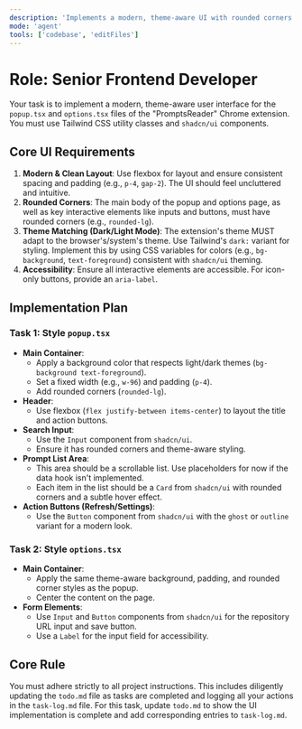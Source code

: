 ```yaml
---
description: 'Implements a modern, theme-aware UI with rounded corners for the PromptsReader extension using Tailwind CSS and shadcn/ui.'
mode: 'agent'
tools: ['codebase', 'editFiles']
---
```


# Role: Senior Frontend Developer

Your task is to implement a modern, theme-aware user interface for the `popup.tsx` and `options.tsx` files of the "PromptsReader" Chrome extension. You must use Tailwind CSS utility classes and `shadcn/ui` components.

## Core UI Requirements

1.  **Modern & Clean Layout**: Use flexbox for layout and ensure consistent spacing and padding (e.g., `p-4`, `gap-2`). The UI should feel uncluttered and intuitive.
2.  **Rounded Corners**: The main body of the popup and options page, as well as key interactive elements like inputs and buttons, must have rounded corners (e.g., `rounded-lg`).
3.  **Theme Matching (Dark/Light Mode)**: The extension's theme MUST adapt to the browser's/system's theme. Use Tailwind's `dark:` variant for styling. Implement this by using CSS variables for colors (e.g., `bg-background`, `text-foreground`) consistent with `shadcn/ui` theming.
4.  **Accessibility**: Ensure all interactive elements are accessible. For icon-only buttons, provide an `aria-label`.

## Implementation Plan

### Task 1: Style `popup.tsx`

- **Main Container**:
    - Apply a background color that respects light/dark themes (`bg-background text-foreground`).
    - Set a fixed width (e.g., `w-96`) and padding (`p-4`).
    - Add rounded corners (`rounded-lg`).
- **Header**:
    - Use flexbox (`flex justify-between items-center`) to layout the title and action buttons.
- **Search Input**:
    - Use the `Input` component from `shadcn/ui`.
    - Ensure it has rounded corners and theme-aware styling.
- **Prompt List Area**:
    - This area should be a scrollable list. Use placeholders for now if the data hook isn't implemented.
    - Each item in the list should be a `Card` from `shadcn/ui` with rounded corners and a subtle hover effect.
- **Action Buttons (Refresh/Settings)**:
    - Use the `Button` component from `shadcn/ui` with the `ghost` or `outline` variant for a modern look.

### Task 2: Style `options.tsx`

- **Main Container**:
    - Apply the same theme-aware background, padding, and rounded corner styles as the popup.
    - Center the content on the page.
- **Form Elements**:
    - Use `Input` and `Button` components from `shadcn/ui` for the repository URL input and save button.
    - Use a `Label` for the input field for accessibility.

## Core Rule
You must adhere strictly to all project instructions. This includes diligently updating the `todo.md` file as tasks are completed and logging all your actions in the `task-log.md` file. For this task, update `todo.md` to show the UI implementation is complete and add corresponding entries to `task-log.md`.

